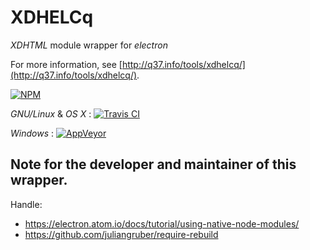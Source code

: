 # XDHELCq

*XDHTML* module wrapper for *electron*

For more information, see [http://q37.info/tools/xdhelcq/](http://q37.info/tools/xdhelcq/).

[![NPM](https://nodei.co/npm/xdhelcq.png)](https://nodei.co/npm/xdhelcq/)

*GNU/Linux* & *OS X* : [![Travis CI](https://travis-ci.org/epeios-q37/xdhelcq.png)](https://travis-ci.org/epeios-q37/xdhelcq)
 
*Windows* : [![AppVeyor](http://ci.appveyor.com/api/projects/status/github/epeios-q37/xdhelcq)](http://ci.appveyor.com/project/epeios-q37/xdhelcq)


## Note for the developer and maintainer of this wrapper.

Handle:
 
  * <https://electron.atom.io/docs/tutorial/using-native-node-modules/>
  * <https://github.com/juliangruber/require-rebuild>

 
